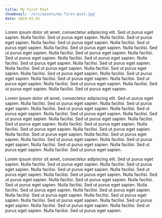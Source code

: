 ```yaml
---
title: My First Post
thumbnail: '/src/assets/my-first-post.jpg'
date: 2024-01-01
---
```


Lorem ipsum dolor sit amet, consectetur adipiscing elit. Sed ut purus eget sapien. Nulla facilisi.
Sed ut purus eget sapien. Nulla facilisi. Sed ut purus eget sapien. Nulla facilisi. Sed ut purus
eget sapien. Nulla facilisi. Sed ut purus eget sapien. Nulla facilisi. Sed ut purus eget sapien.
Nulla facilisi. Sed ut purus eget sapien. Nulla facilisi. Sed ut purus eget sapien. Nulla facilisi.
Sed ut purus eget sapien. Nulla facilisi. Sed ut purus eget sapien. Nulla facilisi. Sed ut purus
eget sapien. Nulla facilisi. Sed ut purus eget sapien. Nulla facilisi. Sed ut purus eget sapien.
Nulla facilisi. Sed ut purus eget sapien. Nulla facilisi. Sed ut purus eget sapien. Nulla facilisi.
Sed ut purus eget sapien. Nulla facilisi. Sed ut purus eget sapien. Nulla facilisi. Sed ut purus
eget sapien. Nulla facilisi. Sed ut purus eget sapien. Nulla facilisi. Sed ut purus eget sapien.
Nulla facilisi. Sed ut purus eget sapien.

Lorem ipsum dolor sit amet, consectetur adipiscing elit. Sed ut purus eget sapien. Nulla facilisi.
Sed ut purus eget sapien. Nulla facilisi. Sed ut purus eget sapien. Nulla facilisi. Sed ut purus
eget sapien. Nulla facilisi. Sed ut purus eget sapien. Nulla facilisi. Sed ut purus eget sapien.
Nulla facilisi. Sed ut purus eget sapien. Nulla facilisi. Sed ut purus eget sapien. Nulla facilisi.
Sed ut purus eget sapien. Nulla facilisi. Sed ut purus eget sapien. Nulla facilisi. Sed ut purus
eget sapien. Nulla facilisi. Sed ut purus eget sapien. Nulla facilisi. Sed ut purus eget sapien.
Nulla facilisi. Sed ut purus eget sapien. Nulla facilisi. Sed ut purus eget sapien. Nulla facilisi.
Sed ut purus eget sapien. Nulla facilisi. Sed ut purus eget sapien. Nulla facilisi. Sed ut purus
eget sapien. Nulla facilisi. Sed ut purus eget sapien.

Lorem ipsum dolor sit amet, consectetur adipiscing elit. Sed ut purus eget sapien. Nulla facilisi.
Sed ut purus eget sapien. Nulla facilisi. Sed ut purus eget sapien. Nulla facilisi. Sed ut purus
eget sapien. Nulla facilisi. Sed ut purus eget sapien. Nulla facilisi. Sed ut purus eget sapien.
Nulla facilisi. Sed ut purus eget sapien. Nulla facilisi. Sed ut purus eget sapien. Nulla facilisi.
Sed ut purus eget sapien. Nulla facilisi. Sed ut purus eget sapien. Nulla facilisi. Sed ut purus
eget sapien. Nulla facilisi. Sed ut purus eget sapien. Nulla facilisi. Sed ut purus eget sapien.
Nulla facilisi. Sed ut purus eget sapien. Nulla facilisi. Sed ut purus eget sapien. Nulla facilisi.
Sed ut purus eget sapien. Nulla facilisi. Sed ut purus eget sapien. Nulla facilisi. Sed ut purus
eget sapien. Nulla facilisi. Sed ut purus eget sapien.
